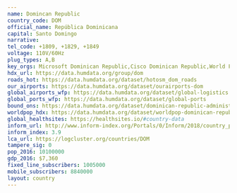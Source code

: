```yaml
---
name: Domincan Republic
country_code: DOM
official_name: República Dominicana
capital: Santo Domingo
narrative:
tel_code: +1809, +1829, +1849
voltage: 110V/60Hz
plug_types: A,B
key_orgs: Microsoft Dominican Republic,Cisco Dominican Republic,World Food Program,UNICEF,C&W Business,NAP del Caribe,INDOTEL,America Movil,Claro Dominican Republic,Altice
hdx_url: https://data.humdata.org/group/dom
roads_hot: https://data.humdata.org/dataset/hotosm_dom_roads
our_airports: https://data.humdata.org/dataset/ourairports-dom
global_airports_wfp: https://data.humdata.org/dataset/global-logistics
global_ports_wfp: https://data.humdata.org/dataset/global-ports
bound_ons: https://data.humdata.org/dataset/dominican-republic-administrative-boundaries-levels-0-6
worldpop_hdx: https://data.humdata.org/dataset/worldpop-dominican-republic
global_healthsites: https://healthsites.io/#country-data
inform_url: http://www.inform-index.org/Portals/0/Inform/2018/country_profiles/DOM.pdf
inform_index: 3.9
lca_url: https://logcluster.org/countries/DOM
tampere_sig: 0
pop_2016: 10100000
gdp_2016: $7,360
fixed_line_subscribers: 1005000
mobile_subscribers: 8840000
layout: country
---
```

